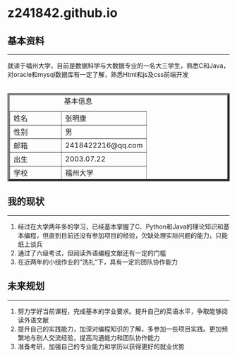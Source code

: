 # z241842.github.io

<body background="psc (13).jpg" 
               style="background-repeat:no-repeat
               background-attachment:fixed;
               background-size:100% 100%; ">
    <h2>基本资料</h2>
    <hr>
    <div class="ziwojieshao">就读于福州大学，目前是数据科学与大数据专业的一名大三学生，熟悉C和Java，对oracle和mysql数据库有一定了解，熟悉Html和js及css前端开发</div>
    <br>
    <table border="5" width="1200" height="200">
        <u><caption>基本信息</caption></u>
            <td style="width: 100px;">姓名</td>
            <td style="width: 100px;">张明康</td>
        </tr>
        <tr>
            <td>性别</td>
            <td>男</td>
        </tr>
        <tr>
            <td>邮箱</td>
            <td>2418422216@qq.com</td>
        </tr>
        <tr>
            <td>出生</td>
            <td>2003.07.22</td>
        </tr>
        <tr>
            <td>学校</td>
            <td>福州大学</td>
        </tr>
        <tr>
            <td>专业</td>
            <td>数据科学与大数据技术</td>
        </tr>
    </table>
    <h2>我的现状</h2>
    <hr>
    <ol>
        <li>经过在大学两年多的学习，已经基本掌握了C、Python和Java的理论知识和基本编程，但直到目前还没有参加项目的经验，欠缺处理实际问题的能力，只能纸上谈兵</li>
        <li>通过了六级考试，但阅读外语编程文献还有一定的门槛</li>
        <li>在近两年的小组作业的“洗礼“下，具有一定的团队协作能力</li>
    </ol>
    <h2>未来规划</h2>
    <hr>
    <ol>
        <li>努力学好当前课程，完成基本的学业要求。提升自己的英语水平，争取能够阅读外语文献</li>
        <li>提升自己的实践能力，加深对编程知识的了解，多参加一些项目实践。更加频繁地与别人交流经验，提高沟通能力和团队协作能力</li>
        <li>准备考研，加强自己的专业能力和学历以获得更好的就业优势</li>
    </ol>
</body>
</html>

